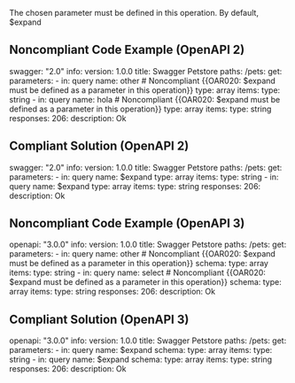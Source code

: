 The chosen parameter must be defined in this operation. By default, $expand

Noncompliant Code Example (OpenAPI 2)
-------------------------------------

  swagger: "2.0"
  info:
    version: 1.0.0
    title: Swagger Petstore
  paths:
    /pets:
      get:
        parameters: 
          - in: query
            name: other \# Noncompliant {{OAR020: $expand must be defined as a parameter in this operation}}
            type: array
            items:
              type: string
          - in: query
            name: hola \# Noncompliant {{OAR020: $expand must be defined as a parameter in this operation}}
            type: array
            items:
              type: string
        responses:
          206:
            description: Ok

Compliant Solution (OpenAPI 2)
------------------------------

  swagger: "2.0"
  info:
    version: 1.0.0
    title: Swagger Petstore
  paths:
    /pets:
      get:
        parameters:
          - in: query
            name: $expand
            type: array
            items:
              type: string
          - in: query
            name: $expand
            type: array
            items:
              type: string
        responses:
          206:
            description: Ok

Noncompliant Code Example (OpenAPI 3)
-------------------------------------

  openapi: "3.0.0"
  info:
    version: 1.0.0
    title: Swagger Petstore
  paths:
    /pets:
      get:
        parameters: 
          - in: query
            name: other \# Noncompliant {{OAR020: $expand must be defined as a parameter in this operation}}
            schema:
              type: array
              items:
                type: string
          - in: query
            name: select \# Noncompliant {{OAR020: $expand must be defined as a parameter in this operation}}
            schema:
              type: array
              items:
                type: string
        responses:
          206:
            description: Ok

Compliant Solution (OpenAPI 3)
------------------------------

  openapi: "3.0.0"
  info:
    version: 1.0.0
    title: Swagger Petstore
  paths:
    /pets:
      get:
        parameters:
          - in: query
            name: $expand
            schema:
              type: array
              items:
                type: string
          - in: query
            name: $expand
            schema:
              type: array
              items:
                type: string
        responses:
          206:
            description: Ok